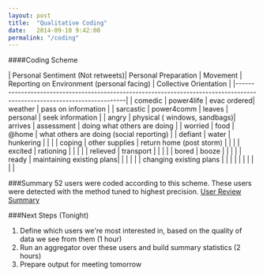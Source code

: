 ```yaml
---
layout: post
title:  "Qualitative Coding"
date:   2014-09-10 9:42:00
permalink: "/coding"
---
```


####Coding Scheme
	
| Personal Sentiment (Not retweets)| Personal Preparation | Movement | Reporting on Environment (personal facing)  | Collective Orientation | 
|-------------------------------------------------------------------------------------------------------------------------|
| comedic	                         | power4life           | evac ordered| weather                | pass on information    |
| sarcastic                        | power4comm           | leaves      | personal               | seek information       |
| angry	                         | physical ( windows, sandbags)| arrives  | assessment        | doing what others are doing |
| worried	                         | food                 | @home       | what others are doing (social reporting)        |
| defiant                          | water                | hunkering   |                        |                        |
| coping	                         | other supplies       | return home (post storm) |                        |                        |
| excited	                         | rationing            |             |                        |                        |
| relieved                         | transport            |             |                        |                        |
| bored                            | booze                |             |                        |                        |
| ready                            | maintaining existing plans|        |                        |                        |
|                                  | changing existing plans |          |                        |                        |
|                                  |                      |             |                        |                        |                         


###Summary
52 users were coded according to this scheme.  These users were detected with the method tuned to highest precision. [User Review Summary](https://docs.google.com/a/colorado.edu/spreadsheets/d/1rYNTBbGJLd_gE7hG--x2WLHLhvTN9ZF1LOt9mujE3FU/edit#gid=0)

###Next Steps (Tonight)
1. Define which users we're most interested in, based on the quality of data we see from them (1 hour)
2. Run an aggregator over these users and build summary statistics (2 hours)
3. Prepare output for meeting tomorrow
